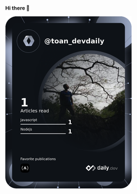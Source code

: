 ### Hi there 👋

<a href="https://app.daily.dev/toan_devdaily"><img src="https://github.com/toancqb/toancqb/blob/master/devcard.png" width="400" alt="Toan's Dev Card"/></a>

<!--
**toancqb/toancqb** is a ✨ _special_ ✨ repository because its `README.md` (this file) appears on your GitHub profile.

Here are some ideas to get you started:

- 🔭 I’m currently working on ...
- 🌱 I’m currently learning ...
- 👯 I’m looking to collaborate on ...
- 🤔 I’m looking for help with ...
- 💬 Ask me about ...
- 📫 How to reach me: ...
- 😄 Pronouns: ...
- ⚡ Fun fact: ...
-->
